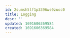 ```yaml
---
id: 2sumsh5lf1p3396ws0zuoc0
title: Logging
desc: ''
updated: 1691606369584
created: 1691606369584
---
```

